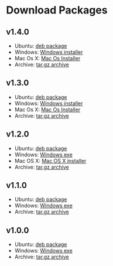 # Download Packages

## v1.4.0
- Ubuntu: [deb package](http://dl.bintray.com/mnantern/deb/qtodotxt_1.4.0_all.deb)
- Windows: [Windows installer](http://dl.bintray.com/mnantern/generic/qtodotxt_1.4.0.exe)
- Mac Os X: [Mac Os Installer](http://dl.bintray.com/mnantern/generic/QTodoTxt_1.4.0.dmg)
- Archive: [tar.gz archive](https://github.com/mNantern/QTodoTxt/archive/1.4.0.tar.gz)

## v1.3.0
- Ubuntu: [deb package](http://dl.bintray.com/mnantern/deb/qtodotxt_1.3.0_all.deb)
- Windows: [Windows installer](http://dl.bintray.com/mnantern/generic/qtodotxt_1.3.0.exe)
- Mac Os X: [Mac Os Installer](http://dl.bintray.com/mnantern/generic/QTodoTxt_1.3.0.dmg)
- Archive: [tar.gz archive](https://github.com/mNantern/QTodoTxt/archive/1.3.0.tar.gz)

## v1.2.0
- Ubuntu: [deb package](http://dl.bintray.com/mnantern/deb/qtodotxt_1.2.0_all.deb)
- Windows: [Windows exe](http://dl.bintray.com/mnantern/generic/qtodotxt_1.2.0.exe)
- Mac OS X: [Mac OS X installer](http://dl.bintray.com/mnantern/generic/QTodoTxt.dmg)
- Archive: [tar.gz archive](https://github.com/mNantern/QTodoTxt/archive/1.2.0.tar.gz)

## v1.1.0
- Ubuntu: [deb package](http://dl.bintray.com/mnantern/deb/qtodotxt_1.1.0_all.deb?direct)
- Windows: [Windows exe](http://dl.bintray.com/mnantern/generic/qtodotxt_1.1.0.exe)
- Archive: [tar.gz archive](https://github.com/mNantern/QTodoTxt/archive/1.1.0.tar.gz)

## v1.0.0
- Ubuntu: [deb package](http://dl.bintray.com/mnantern/deb/qtodotxt_1.0.0_all.deb?direct)
- Windows: [Windows exe](http://dl.bintray.com/mnantern/generic/qtodotxt.exe?direct)
- Archive: [tar.gz archive](https://github.com/mNantern/QTodoTxt/archive/1.0.0.tar.gz)
